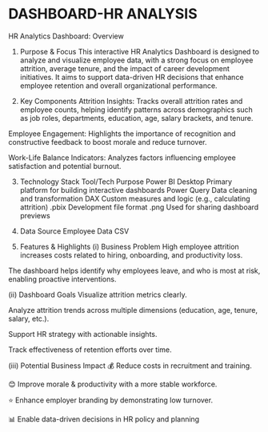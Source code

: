# DASHBOARD-HR ANALYSIS

HR Analytics Dashboard: Overview
1. Purpose & Focus
 This interactive HR Analytics Dashboard is designed to analyze and visualize employee data, with a strong focus on employee attrition, average tenure, 
 and the impact of career development initiatives. It aims to support data-driven HR decisions that enhance employee retention and overall 
 organizational performance.

2. Key Components
 Attrition Insights: Tracks overall attrition rates and employee counts, helping identify patterns across demographics such as job roles, departments, 
 education, age, salary brackets, and tenure.

  Employee Engagement: Highlights the importance of recognition and constructive feedback to boost morale and reduce turnover.

  Work-Life Balance Indicators: Analyzes factors influencing employee satisfaction and potential burnout.

3. Technology Stack
 Tool/Tech	Purpose
 Power BI Desktop	Primary platform for building interactive dashboards
 Power Query	Data cleaning and transformation
 DAX	Custom measures and logic (e.g., calculating attrition)
 .pbix	Development file format
 .png	Used for sharing dashboard previews

4. Data Source
 Employee Data CSV

5. Features & Highlights
 (i) Business Problem
 High employee attrition increases costs related to hiring, onboarding, and productivity loss.

 The dashboard helps identify why employees leave, and who is most at risk, enabling proactive interventions.

 (ii) Dashboard Goals
 Visualize attrition metrics clearly.

 Analyze attrition trends across multiple dimensions (education, age, tenure, salary, etc.).

 Support HR strategy with actionable insights.

 Track effectiveness of retention efforts over time.

 (iii) Potential Business Impact
 💰 Reduce costs in recruitment and training.

 😊 Improve morale & productivity with a more stable workforce.

 ⭐ Enhance employer branding by demonstrating low turnover.

 📊 Enable data-driven decisions in HR policy and planning


